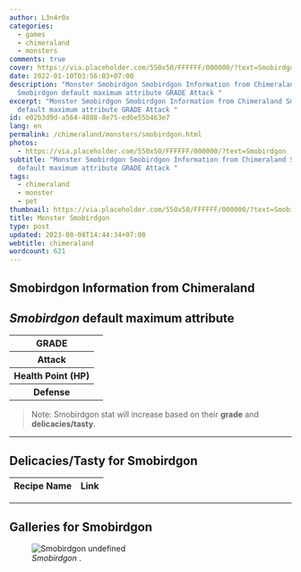 ```yaml
---
author: L3n4r0x
categories:
  - games
  - chimeraland
  - monsters
comments: true
cover: https://via.placeholder.com/550x50/FFFFFF/000000/?text=Smobirdgon
date: 2022-01-10T03:56:03+07:00
description: "Monster Smobirdgon Smobirdgon Information from Chimeraland
  Smobirdgon default maximum attribute GRADE Attack "
excerpt: "Monster Smobirdgon Smobirdgon Information from Chimeraland Smobirdgon
  default maximum attribute GRADE Attack "
id: e02b3d9d-a564-4888-8e75-ed6e55b463e7
lang: en
permalink: /chimeraland/monsters/smobirdgon.html
photos:
  - https://via.placeholder.com/550x50/FFFFFF/000000/?text=Smobirdgon
subtitle: "Monster Smobirdgon Smobirdgon Information from Chimeraland Smobirdgon
  default maximum attribute GRADE Attack "
tags:
  - chimeraland
  - monster
  - pet
thumbnail: https://via.placeholder.com/550x50/FFFFFF/000000/?text=Smobirdgon
title: Monster Smobirdgon
type: post
updated: 2023-08-08T14:44:34+07:00
webtitle: chimeraland
wordcount: 621
---
```


<link
  rel="stylesheet"
  href="https://rawcdn.githack.com/dimaslanjaka/Web-Manajemen/870a349/css/bootstrap-5-3-0-alpha3-wrapper.css"
/>
<section id="bootstrap-wrapper">
  <div data-bs-theme="dark">
    <h2>Smobirdgon Information from Chimeraland</h2>
    <h2 id="attribute"><i>Smobirdgon</i> default maximum attribute</h2>
    <div class="row">
      <div class="col mb-2">
        <div class="card">
          <div class="card-body">
            <table>
              <tr>
                <th>GRADE</th>
                <td><br /></td>
              </tr>
              <tr>
                <th>Attack</th>
                <td></td>
              </tr>
              <tr>
                <th>Health Point (HP)</th>
                <td></td>
              </tr>
              <tr>
                <th>Defense</th>
                <td></td>
              </tr>
            </table>
          </div>
        </div>
      </div>
    </div>
    <blockquote class="bd-callout bd-callout-warning">
      Note: Smobirdgon stat will increase based on their <b>grade</b> and
      <b>delicacies/tasty</b>.
    </blockquote>
    <hr />
    <h2 id="delicacies">Delicacies/Tasty for Smobirdgon</h2>
    <div class="card">
      <div class="card-body">
        <div class="table-responsive">
          <table class="table table-striped">
            <thead>
              <tr>
                <th>Recipe Name</th>
                <th>Link</th>
              </tr>
            </thead>
            <tbody></tbody>
          </table>
        </div>
      </div>
    </div>
    <hr />
    <div id="gallery">
      <h2>Galleries for Smobirdgon</h2>
      <div class="row">
        <div class="col-lg-6 col-12">
          <figure>
            <img
              src="https://www.webmanajemen.com/undefined"
              alt="Smobirdgon undefined"
            />
            <figcaption style="word-wrap: break-word">
              <i>Smobirdgon</i> .
            </figcaption>
          </figure>
        </div>
      </div>
    </div>
  </div>
</section>